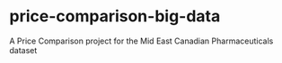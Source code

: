 # price-comparison-big-data
A Price Comparison project for the Mid East Canadian Pharmaceuticals dataset
